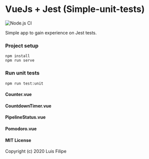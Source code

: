 
# VueJs + Jest (Simple-unit-tests)

![Node.js CI](https://github.com/lrgfilipe/vue-jest-unit-tests/workflows/Node.js%20CI/badge.svg)

Simple app to gain experience on Jest tests.

### Project setup
```
npm install
npm run serve
```

### Run unit tests
```
npm run test:unit
```
#### Counter.vue
#### CountdownTimer.vue
#### PipelineStatus.vue
#### Pomodoro.vue


#### MIT License

Copyright (c) 2020 Luis Filipe
